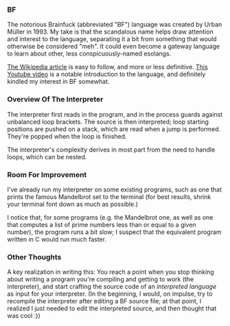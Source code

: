 ### BF
The notorious Brainfuck (abbreviated "BF") language was created by Urban Müller in 1993. My take is that the scandalous name helps draw attention and interest to the language, separating it a bit from something that would otherwise be considered "meh". It could even
become a gateway language to learn about other, less conspicuously-named esolangs.

[The Wikipedia article](https://en.wikipedia.org/wiki/Brainfuck) is easy to follow,
and more or less definitive. [This Youtube video](https://www.youtube.com/watch?v=qK0vmuQib8Y&t=4s) is a notable introduction to the language, and definitely kindled my
interest in BF somewhat.

### Overview Of The Interpreter
The interpreter first reads in the program, and in the process guards against
unbalanced loop brackets. The source is then interpreted; loop starting
positions are pushed on a stack, which are read when a jump is performed.
They're popped when the loop is finished.

The interpreter's complexity derives in most part from the need to handle
loops, which can be nested.

### Room For Improvement

I've already run my interpreter on some existing programs, such as one that
prints the famous Mandelbrot set to the terminal  (for best results, shrink
your terminal font down as much as possible.) 

I notice that, for some programs
(e.g. the Mandelbrot one, as well as one that computes a list of prime numbers
less than or equal to a given number), the program runs a bit slow; I suspect
that the equivalent program written in C would run much faster.

### Other Thoughts
A key realization in writing this: You reach a point when you stop thinking about
writing a program you're compiling and getting to work (the interpreter), and start
crafting the source code of an _interpreted language_ as input for your interpreter.
(In the beginning, I would, on impulse, try to recompile the interpreter after editing 
a BF source file; at that point, I realized I just needed to edit the interpreted
source, and then thought that was cool :))
